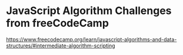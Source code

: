 # JavaScript Algorithm Challenges from freeCodeCamp
https://www.freecodecamp.org/learn/javascript-algorithms-and-data-structures/#intermediate-algorithm-scripting
